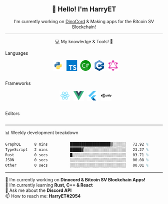<h2 align="center">👋 Hello! I'm HarryET</h2>
<p align="center">I'm currently working on <a href="https://github.com/HarryET/DinoCord">DinoCord</a> & Making apps for the Bitcoin SV Blockchain!</p>

***

<p align="center">💻 My knowledge & Tools! 🚀</p>
<p>Languages</p>
<div style="display: flex; flex-direction: row; justify-content: center; align-items: center; width: 100%;">
  <img style="padding-left: 10px;" width="34" src="https://raw.githubusercontent.com/github/explore/80688e429a7d4ef2fca1e82350fe8e3517d3494d/topics/python/python.png" />
  <img style="padding-left: 10px;" width="34" src="https://raw.githubusercontent.com/github/explore/80688e429a7d4ef2fca1e82350fe8e3517d3494d/topics/typescript/typescript.png" />
  <img style="padding-left: 10px;" width="34" src="https://raw.githubusercontent.com/github/explore/80688e429a7d4ef2fca1e82350fe8e3517d3494d/topics/csharp/csharp.png" />
  <img style="padding-left: 10px;" width="34" src="https://raw.githubusercontent.com/github/explore/80688e429a7d4ef2fca1e82350fe8e3517d3494d/topics/cpp/cpp.png" />
  <img style="padding-left: 10px;" width="34" src="https://raw.githubusercontent.com/github/explore/80688e429a7d4ef2fca1e82350fe8e3517d3494d/topics/graphql/graphql.png" />
</div>
<br>
<p>Frameworks</p>
<div style="display: flex; flex-direction: row; justify-content: center; align-items: center; width: 100%;">
  <img style="padding-left: 10px;" width="34" src="https://raw.githubusercontent.com/github/explore/80688e429a7d4ef2fca1e82350fe8e3517d3494d/topics/react/react.png" />
  <img style="padding-left: 10px;" width="34" src="https://raw.githubusercontent.com/github/explore/80688e429a7d4ef2fca1e82350fe8e3517d3494d/topics/vue/vue.png" />
  <img style="padding-left: 10px;" width="34" src="https://raw.githubusercontent.com/github/explore/80688e429a7d4ef2fca1e82350fe8e3517d3494d/topics/flutter/flutter.png" />
  <img style="padding-left: 10px;" width="34" src="https://raw.githubusercontent.com/github/explore/80688e429a7d4ef2fca1e82350fe8e3517d3494d/topics/unity/unity.png" />
</div>
<br>
<p>Editors</p>
<div style="display: flex; flex-direction: row; justify-content: center; align-items: center; width: 100%;">
  
</div>

***

📊 Weekly development breakdown
<!--START_SECTION:waka-->
```tex
GraphQL      8 mins          ██████████████████▒░░░░░░   72.92 % 
TypeScript   2 mins          █████▓░░░░░░░░░░░░░░░░░░░   23.27 % 
Rust         0 secs          █░░░░░░░░░░░░░░░░░░░░░░░░   03.71 % 
JSON         0 secs          ░░░░░░░░░░░░░░░░░░░░░░░░░   00.08 % 
Other        0 secs          ░░░░░░░░░░░░░░░░░░░░░░░░░   00.01 % 
```
<!--END_SECTION:waka-->
***

🔭 I’m currently working on **Dinocord & Bitcoin SV Blockchain Apps!**<br>
🌱 I’m currently learning **Rust, C++ & React**<br>
💬 Ask me about the **Discord API**<br>
📫 How to reach me: **HarryET#2954**<br>
